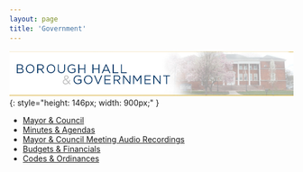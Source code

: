 ```yaml
---
layout: page
title: 'Government'
---
```


<style>
.page-content ul {
  font-size: 150%;
  line-height: 2;
}
</style>

![Borough Hall & Government](borough-hall-govt.jpg)
{: style="height: 146px; width: 900px;" }

* [Mayor & Council](mayor-council/)
* [Minutes & Agendas](/departments/borough-clerk/minutes-and-agendas/)
* [Mayor & Council Meeting Audio Recordings](/departments/borough-clerk/minutes-and-agendas/audio-recordings/)
* [Budgets & Financials](/departments/finance/budgets-financials/)
* [Codes & Ordinances](/borough-codes-ordinances/)
